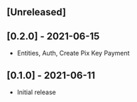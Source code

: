 ## [Unreleased]

## [0.2.0] - 2021-06-15

- Entities, Auth, Create Pix Key Payment


## [0.1.0] - 2021-06-11

- Initial release
